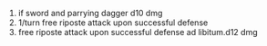 1. if sword and parrying dagger d10 dmg
2. 1/turn free riposte attack upon successful defense
3. free riposte attack upon successful defense ad libitum.d12 dmg